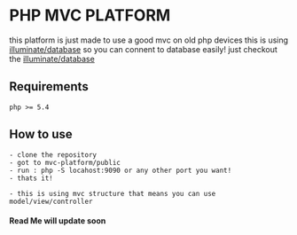 # PHP MVC PLATFORM
this platform is just made to use a good mvc on old php devices
this is using [illuminate/database](https://github.com/illuminate/database/tree/5.0)
so you can connent to database easily!
just checkout the [illuminate/database](https://github.com/illuminate/database/tree/5.0)

## Requirements
    php >= 5.4

## How to use 
    - clone the repository 
    - got to mvc-platform/public
    - run : php -S locahost:9090 or any other port you want!
    - thats it!

    - this is using mvc structure that means you can use model/view/controller

#### Read Me will update soon


